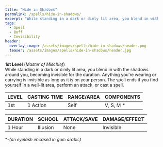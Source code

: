 ```yaml
---
title: "Hide in Shadows"
permalink: /spells/hide-in-shadows/
excerpt: "While standing in a dark or dimly lit area, you blend in with the shadows around you, becoming invisible for the duration."
tags:
  - Spell
  - Buff
  - Invisibility
header:
  overlay_image: /assets/images/spells/hide-in-shadows/header.png
  teaser: /assets/images/spells/hide-in-shadows/header.jpg
---
```


**1st Level** (*Master of Mischief*) \
While standing in a dark or dimly lit area, you blend in with the shadows around you, becoming invisible for the duration. Anything you're wearing or carrying is invisible as long as it is on your person. The spell ends if you find yourself in a well-lit area, perform an attack, or cast a spell.

| LEVEL          | CASTING TIME   | RANGE/AREA     | COMPONENTS     |
| :------------- | :------------- | :------------- | :------------- |
| 1st            | 1 Action       | Self           | V, S, M *      |

| DURATION       | SCHOOL         | ATTACK/SAVE    | DAMAGE/EFFECT  |
| :------------- | :------------- | :------------- | :------------- |
| <i class="fa-solid fa-copyright"></i> 1 Hour       | Illusion       | None           | Invisible      |

\*-*(an eyelash encased in gum arabic)*
